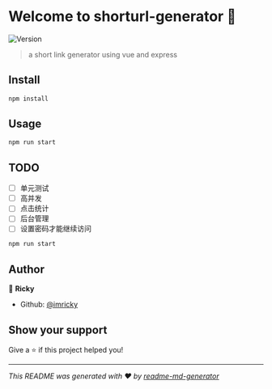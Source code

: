 # Welcome to shorturl-generator 👋
![Version](https://img.shields.io/badge/version-1.0.0-blue.svg?cacheSeconds=2592000)

> a short link generator using vue and express

## Install

```sh
npm install
```

## Usage

```sh
npm run start
```

## TODO
- [ ] 单元测试
- [ ] 高并发
- [ ] 点击统计
- [ ] 后台管理
- [ ] 设置密码才能继续访问 

```sh
npm run start
```

## Author

👤 **Ricky**

* Github: [@imricky](https://github.com/imricky)

## Show your support

Give a ⭐️ if this project helped you!


***
_This README was generated with ❤️ by [readme-md-generator](https://github.com/kefranabg/readme-md-generator)_